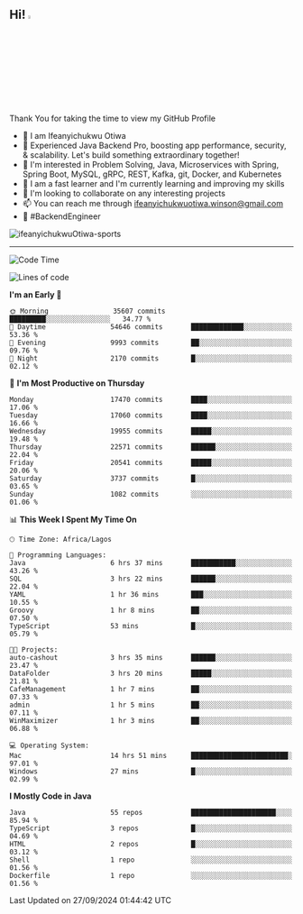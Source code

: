 <!-- BLOG-POST-LIST:START --><!-- BLOG-POST-LIST:END -->

## Hi! <img src="https://media.giphy.com/media/hvRJCLFzcasrR4ia7z/giphy.gif" width="4%"> 

Thank You for taking the time to view my GitHub Profile

- 👋 I am Ifeanyichukwu Otiwa
- 🚀 Experienced Java Backend Pro, boosting app performance, security, & scalability. Let's build something extraordinary together!
- 👀 I'm interested in Problem Solving, Java, Microservices with Spring, Spring Boot, MySQL, gRPC, REST, Kafka, git, Docker, and Kubernetes
- 🌱 I am a fast learner and I'm currently learning and improving my skills
- 💞️ I'm looking to collaborate on any interesting projects
- 📫 You can reach me through ifeanyichukwuotiwa.winson@gmail.com
- 🚀 #BackendEngineer

<p align="left" marginTop="10px"> <img src="https://komarev.com/ghpvc/?username=ifeanyichukwuOtiwa-sports&label=Profile%20views&color=0e75b6&style=for-the-badge" alt="ifeanyichukwuOtiwa-sports" /> </p>

***

<!--START_SECTION:waka-->
![Code Time](http://img.shields.io/badge/Code%20Time-2%2C923%20hrs%209%20mins-blue)

![Lines of code](https://img.shields.io/badge/From%20Hello%20World%20I%27ve%20Written-24.6%20million%20lines%20of%20code-blue)

**I'm an Early 🐤** 

```text
🌞 Morning                35607 commits       █████████░░░░░░░░░░░░░░░░   34.77 % 
🌆 Daytime                54646 commits       █████████████░░░░░░░░░░░░   53.36 % 
🌃 Evening                9993 commits        ██░░░░░░░░░░░░░░░░░░░░░░░   09.76 % 
🌙 Night                  2170 commits        █░░░░░░░░░░░░░░░░░░░░░░░░   02.12 % 
```
📅 **I'm Most Productive on Thursday** 

```text
Monday                   17470 commits       ████░░░░░░░░░░░░░░░░░░░░░   17.06 % 
Tuesday                  17060 commits       ████░░░░░░░░░░░░░░░░░░░░░   16.66 % 
Wednesday                19955 commits       █████░░░░░░░░░░░░░░░░░░░░   19.48 % 
Thursday                 22571 commits       ██████░░░░░░░░░░░░░░░░░░░   22.04 % 
Friday                   20541 commits       █████░░░░░░░░░░░░░░░░░░░░   20.06 % 
Saturday                 3737 commits        █░░░░░░░░░░░░░░░░░░░░░░░░   03.65 % 
Sunday                   1082 commits        ░░░░░░░░░░░░░░░░░░░░░░░░░   01.06 % 
```


📊 **This Week I Spent My Time On** 

```text
🕑︎ Time Zone: Africa/Lagos

💬 Programming Languages: 
Java                     6 hrs 37 mins       ███████████░░░░░░░░░░░░░░   43.26 % 
SQL                      3 hrs 22 mins       ██████░░░░░░░░░░░░░░░░░░░   22.04 % 
YAML                     1 hr 36 mins        ███░░░░░░░░░░░░░░░░░░░░░░   10.55 % 
Groovy                   1 hr 8 mins         ██░░░░░░░░░░░░░░░░░░░░░░░   07.50 % 
TypeScript               53 mins             █░░░░░░░░░░░░░░░░░░░░░░░░   05.79 % 

🐱‍💻 Projects: 
auto-cashout             3 hrs 35 mins       ██████░░░░░░░░░░░░░░░░░░░   23.47 % 
DataFolder               3 hrs 20 mins       █████░░░░░░░░░░░░░░░░░░░░   21.81 % 
CafeManagement           1 hr 7 mins         ██░░░░░░░░░░░░░░░░░░░░░░░   07.33 % 
admin                    1 hr 5 mins         ██░░░░░░░░░░░░░░░░░░░░░░░   07.11 % 
WinMaximizer             1 hr 3 mins         ██░░░░░░░░░░░░░░░░░░░░░░░   06.88 % 

💻 Operating System: 
Mac                      14 hrs 51 mins      ████████████████████████░   97.01 % 
Windows                  27 mins             █░░░░░░░░░░░░░░░░░░░░░░░░   02.99 % 
```

**I Mostly Code in Java** 

```text
Java                     55 repos            █████████████████████░░░░   85.94 % 
TypeScript               3 repos             █░░░░░░░░░░░░░░░░░░░░░░░░   04.69 % 
HTML                     2 repos             █░░░░░░░░░░░░░░░░░░░░░░░░   03.12 % 
Shell                    1 repo              ░░░░░░░░░░░░░░░░░░░░░░░░░   01.56 % 
Dockerfile               1 repo              ░░░░░░░░░░░░░░░░░░░░░░░░░   01.56 % 
```




 Last Updated on 27/09/2024 01:44:42 UTC
<!--END_SECTION:waka-->

<!--
<p align="center">
![trophy](https://github-profile-trophy.vercel.app/?username=ifeanyichukwuOtiwa-sports&theme=onedark) (https://github.com/ryo-ma/github-profile-trophy)
</p>
-->

<!---
ifeanyi-otiwa/ifeanyi-otiwa is a ✨ special ✨ repository because its `README.md` (this file) appears on your GitHub profile.
You can click the Preview link to take a look at your changes.
--->
